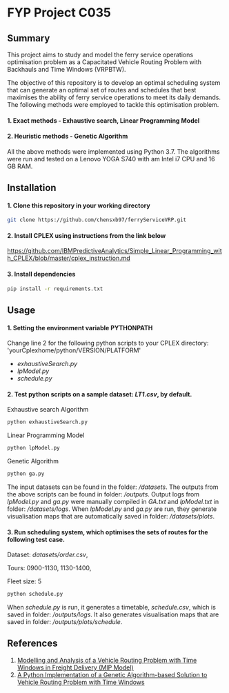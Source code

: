 # FYP Project C035

## Summary
This project aims to study and model the ferry service operations optimisation problem as a Capacitated Vehicle Routing Problem with Backhauls and Time Windows (VRPBTW).

The objective of this repository is to develop an optimal scheduling system that can generate an optimal set of routes and schedules that best maximises the ability of ferry service operations to meet its daily demands. The following methods were employed to tackle this optimisation problem.

#### 1. Exact methods - Exhaustive search, Linear Programming Model
#### 2. Heuristic methods - Genetic Algorithm

All the above methods were implemented using Python 3.7.
The algorithms were run and tested on a Lenovo YOGA S740 with am Intel i7 CPU and 16 GB RAM.

## Installation

#### 1. Clone this repository in your working directory

```bash
git clone https://github.com/chensxb97/ferryServiceVRP.git
```

#### 2. Install CPLEX using instructions from the link below

https://github.com/IBMPredictiveAnalytics/Simple_Linear_Programming_with_CPLEX/blob/master/cplex_instruction.md


#### 3. Install dependencies

```bash
pip install -r requirements.txt 
```

## Usage

#### 1. Setting the environment variable PYTHONPATH

Change line 2 for the following python scripts to your CPLEX directory: 'yourCplexhome/python/VERSION/PLATFORM'

- *exhaustiveSearch.py*
- *lpModel.py*
- *schedule.py*

#### 2. Test python scripts on a sample dataset: *LT1.csv*, by default. 

Exhaustive search Algorithm
```python
python exhaustiveSearch.py
```
Linear Programming Model
```python
python lpModel.py
```
Genetic Algorithm
```python
python ga.py
```
The input datasets can be found in the folder: */datasets*.
The outputs from the above scripts can be found in folder: */outputs*.
Output logs from *lpModel.py* and *ga.py* were manually compiled in *GA.txt* and *lpModel.txt* in folder: */datasets/logs*.
When *lpModel.py* and *ga.py* are run, they generate visualisation maps that are automatically saved in folder: */datasets/plots*.

#### 3. Run scheduling system, which optimises the sets of routes for the following test case.

Dataset: *datasets/order.csv*,

Tours: 0900-1130, 1130-1400,

Fleet size: 5

```python
python schedule.py
```

When *schedule.py* is run, it generates a timetable, *schedule.csv*, which is saved in folder: */outputs/logs*.
It also generates visualisation maps that are saved in folder: */outputs/plots/schedule*.

## References
1. [Modelling and Analysis of a Vehicle Routing Problem with Time Windows in Freight Delivery (MIP Model)](https://github.com/dungtran209/Modelling-and-Analysis-of-a-Vehicle-Routing-Problem-with-Time-Windows-in-Freight-Delivery/blob/master/algorithm/VRPTW%20MIP%20Model.pdf)
2. [A Python Implementation of a Genetic Algorithm-based Solution to Vehicle Routing Problem with Time Windows](https://github.com/iRB-Lab/py-ga-VRPTW/tree/c8cab16278b05e9bd641e3afe0b55a34c6c67773)




